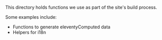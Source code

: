 This directory holds functions we use as part of the site's build process.

Some examples include:
- Functions to generate eleventyComputed data
- Helpers for i18n